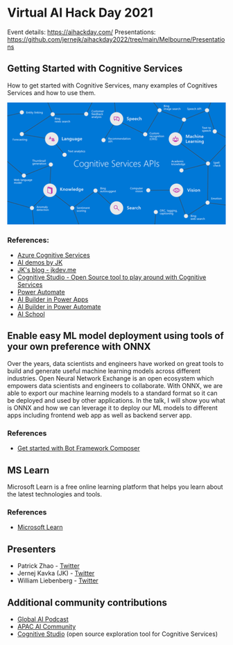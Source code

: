 # Virtual AI Hack Day 2021

Event details: https://aihackday.com/
Presentations: https://github.com/jernejk/aihackday2022/tree/main/Melbourne/Presentations

## Getting Started with Cognitive Services

How to get started with Cognitive Services, many examples of Cognitives Services and how to use them.

![Cognitive Service Graph](Melbourne/img/cognitive-services-graph.png)

### References:

- [Azure Cognitive Services](https://azure.microsoft.com/en-au/services/cognitive-services/)
- [AI demos by JK](https://github.com/jernejk?tab=repositories)
- [JK's blog - jkdev.me](https://jkdev.me/tag/ai/)
- [Cognitive Studio - Open Source tool to play around with Cognitive Services](https://cognitivestudio.dev/)
- [Power Automate](https://australia.flow.microsoft.com/en-us/)
- [AI Builder in Power Apps](https://docs.microsoft.com/en-us/powerapps/use-ai-builder)
- [AI Builder in Power Automate](https://docs.microsoft.com/en-us/ai-builder/use-in-flow-overview)
- [AI School](https://www.microsoft.com/en-us/ai/ai-school)

## Enable easy ML model deployment using tools of your own preference with ONNX

Over the years, data scientists and engineers have worked on great tools to build and generate useful machine learning models across different industries. Open Neural Network Exchange is an open ecosystem which empowers data scientists and engineers to collaborate. With ONNX, we are able to export our machine learning models to a standard format so it can be deployed and used by other applications. In the talk, I will show you what is ONNX and how we can leverage it to deploy our ML models to different apps including frontend web app as well as backend server app.


### References

- [Get started with Bot Framework Composer](https://github.com/Microsoft/BotFramework-Composer)

## MS Learn

Microsoft Learn is a free online learning platform that helps you learn about the latest technologies and tools.

### References

- [Microsoft Learn](https://www.microsoft.com/en-us/learning/)

## Presenters

- Patrick Zhao - [Twitter](https://twitter.com/paladinapay)
- Jernej Kavka (JK) - [Twitter](https://twitter.com/jernej_kavka)
- William Liebenberg - [Twitter](https://twitter.com/William_DotNet)

## Additional community contributions

- [Global AI Podcast](https://globalai.live/ai-the-podcast/)
- [APAC AI Community](https://www.meetup.com/apac-ai-community/)
- [Cognitive Studio](https://cognitivestudio.dev/) (open source exploration tool for Cognitive Services)
